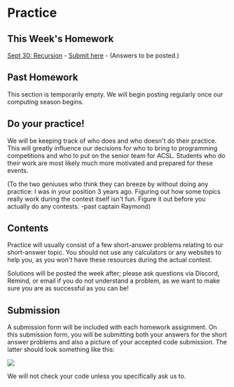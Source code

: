 # Practice

## This Week's Homework

<a href="https://docs.google.com/document/d/1eHEsEhxqGpF_wHQiPvGGlHZAmntGlYj_I8HKxYtSw6s/edit?usp=sharing" target="_blank">Sept 30: Recursion</a> - 
<a href="https://forms.gle/PmxfAmeMtk76a2Z27" target="_blank">Submit here</a> - 
(Answers to be posted.)

## Past Homework

This section is temporarily empty. We will begin posting regularly once our computing season begins.

## Do your practice!

We will be keeping track of who does and who doesn't do their practice. This will greatly influence our decisions
for who to bring to programming competitions and who to put on the senior team for ACSL. Students who
do their work are most likely much more motivated and prepared for these events.

(To the two geniuses who think they can breeze by without doing any practice: I was in your position 3 years ago. Figuring out how 
some topics really work during the contest itself isn't fun. Figure it out before you actually do any contests. -past captain Raymond)

## Contents

Practice will usually consist of a few short-answer problems relating to our short-answer topic. You should not use any calculators or any websites to help you, 
as you won't have these resources during the actual contest.

Solutions will be posted the week after; please ask questions
via Discord, Remind, or email if you do not understand a problem, as we want to make sure you are as successful as you can be!

## Submission

A submission form will be included with each homework assignment. On this submission form, you will be submitting both your answers for the short answer
problems and also a picture of your accepted code submission. The latter should look something like this:

![](https://cdn.discordapp.com/attachments/755867961369165854/759560439607722015/unknown.png)

We will not check your code unless you specifically ask us to.

